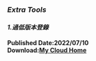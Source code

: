 ### _Extra Tools_
#### _1.過低版本登錄_
**Published Date:2022/07/10   
Download:[My Cloud Home](https://home.mycloud.com/action/share/c830ba01-c949-471c-aed8-558b644fd6aa)**
<script type='text/javascript' src='https://storage.ko-fi.com/cdn/widget/Widget_2.js'></script><script type='text/javascript'>kofiwidget2.init('Hey! Support Me On Ko-fi!', '#29abe0', 'L4L76FZ0F');kofiwidget2.draw();</script> 
